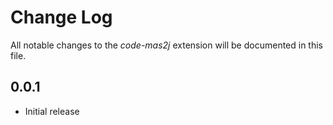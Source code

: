 # Change Log
All notable changes to the *code-mas2j* extension will be documented in this file.

## 0.0.1
- Initial release